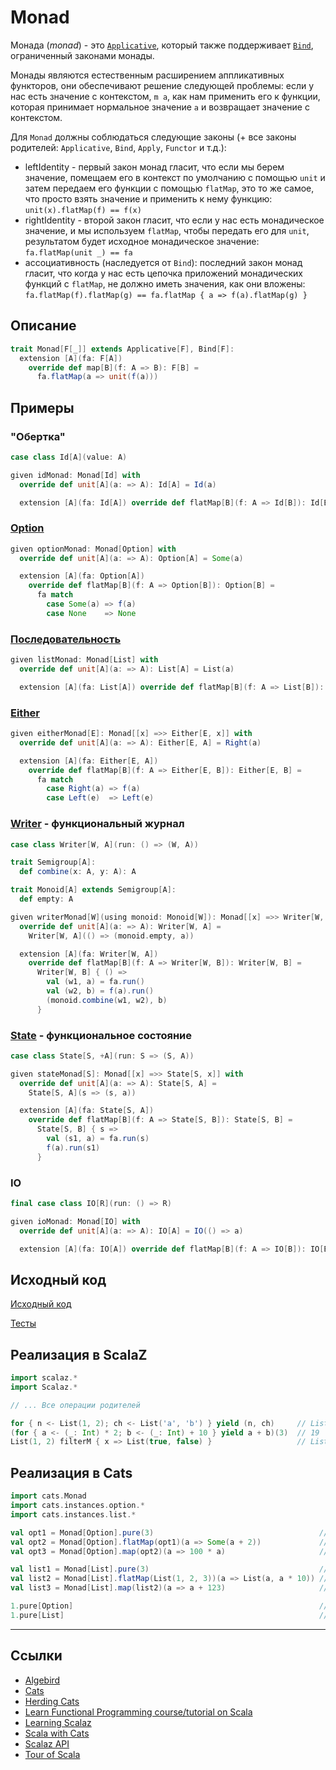 # Monad

Монада (_monad_) - это [`Applicative`](applicative), который также поддерживает [`Bind`](bind), ограниченный законами монады.

Монады являются естественным расширением аппликативных функторов, они обеспечивают решение следующей проблемы: 
если у нас есть значение с контекстом, `m a`, как нам применить его к функции, 
которая принимает нормальное значение `a` и возвращает значение с контекстом.

Для `Monad` должны соблюдаться следующие законы (+ все законы родителей: `Applicative`, `Bind`, `Apply`, `Functor` и т.д.):

- leftIdentity - первый закон монад гласит, что если мы берем значение, 
  помещаем его в контекст по умолчанию с помощью `unit` и затем передаем его функции с помощью `flatMap`, 
  это то же самое, что просто взять значение и применить к нему функцию: `unit(x).flatMap(f) == f(x)`
- rightIdentity - второй закон гласит, что если у нас есть монадическое значение, и мы используем `flatMap`, 
  чтобы передать его для `unit`, результатом будет исходное монадическое значение: `fa.flatMap(unit _) == fa`
- ассоциативность (наследуется от `Bind`): последний закон монад гласит, что когда у нас есть цепочка приложений 
  монадических функций с `flatMap`, не должно иметь значения, как они вложены: `fa.flatMap(f).flatMap(g) == fa.flatMap { a => f(a).flatMap(g) }`

  
## Описание

```scala
trait Monad[F[_]] extends Applicative[F], Bind[F]:
  extension [A](fa: F[A])
    override def map[B](f: A => B): F[B] =
      fa.flatMap(a => unit(f(a)))
```

## Примеры

### "Обертка"

```scala
case class Id[A](value: A)

given idMonad: Monad[Id] with
  override def unit[A](a: => A): Id[A] = Id(a)

  extension [A](fa: Id[A]) override def flatMap[B](f: A => Id[B]): Id[B] = f(fa.value)
```

### [Option](../../scala/fp/functional-error-handling)

```scala
given optionMonad: Monad[Option] with
  override def unit[A](a: => A): Option[A] = Some(a)

  extension [A](fa: Option[A])
    override def flatMap[B](f: A => Option[B]): Option[B] =
      fa match
        case Some(a) => f(a)
        case None    => None
```

### [Последовательность](../../scala/collections)

```scala
given listMonad: Monad[List] with
  override def unit[A](a: => A): List[A] = List(a)

  extension [A](fa: List[A]) override def flatMap[B](f: A => List[B]): List[B] = fa.flatMap(f)
```

### [Either](../../fp/handling-errors)

```scala
given eitherMonad[E]: Monad[[x] =>> Either[E, x]] with
  override def unit[A](a: => A): Either[E, A] = Right(a)

  extension [A](fa: Either[E, A])
    override def flatMap[B](f: A => Either[E, B]): Either[E, B] =
      fa match
        case Right(a) => f(a)
        case Left(e)  => Left(e)
```

### [Writer](../../fp/writer) - функциональный журнал

```scala
case class Writer[W, A](run: () => (W, A))

trait Semigroup[A]:
  def combine(x: A, y: A): A

trait Monoid[A] extends Semigroup[A]:
  def empty: A

given writerMonad[W](using monoid: Monoid[W]): Monad[[x] =>> Writer[W, x]] with
  override def unit[A](a: => A): Writer[W, A] =
    Writer[W, A](() => (monoid.empty, a))

  extension [A](fa: Writer[W, A])
    override def flatMap[B](f: A => Writer[W, B]): Writer[W, B] =
      Writer[W, B] { () =>
        val (w1, a) = fa.run()
        val (w2, b) = f(a).run()
        (monoid.combine(w1, w2), b)
      }
```

### [State](../../fp/state) - функциональное состояние

```scala
case class State[S, +A](run: S => (S, A))

given stateMonad[S]: Monad[[x] =>> State[S, x]] with
  override def unit[A](a: => A): State[S, A] =
    State[S, A](s => (s, a))

  extension [A](fa: State[S, A])
    override def flatMap[B](f: A => State[S, B]): State[S, B] =
      State[S, B] { s =>
        val (s1, a) = fa.run(s)
        f(a).run(s1)
      }
```

### IO

```scala
final case class IO[R](run: () => R)

given ioMonad: Monad[IO] with
  override def unit[A](a: => A): IO[A] = IO(() => a)

  extension [A](fa: IO[A]) override def flatMap[B](f: A => IO[B]): IO[B] = f(fa.run())
```

## Исходный код

[Исходный код](https://gitflic.ru/project/artemkorsakov/scalabook/blob?file=examples%2Fsrc%2Fmain%2Fscala%2Ftypeclass%2Fmonad%2FMonad.scala&plain=1)

[Тесты](https://gitflic.ru/project/artemkorsakov/scalabook/blob?file=examples%2Fsrc%2Ftest%2Fscala%2Ftypeclass%2Fmonad%2FMonadSuite.scala)


## Реализация в ScalaZ

```scala
import scalaz.*
import Scalaz.*

// ... Все операции родителей

for { n <- List(1, 2); ch <- List('a', 'b') } yield (n, ch)     // List((1,a), (1,b), (2,a), (2,b))
(for { a <- (_: Int) * 2; b <- (_: Int) + 10 } yield a + b)(3)  // 19
List(1, 2) filterM { x => List(true, false) }                   // List(List(1, 2), List(1), List(2), List())
```


## Реализация в Cats

```scala
import cats.Monad
import cats.instances.option.*
import cats.instances.list.*

val opt1 = Monad[Option].pure(3)                                     // Some(3)
val opt2 = Monad[Option].flatMap(opt1)(a => Some(a + 2))             // Some(5)
val opt3 = Monad[Option].map(opt2)(a => 100 * a)                     // Some(500)

val list1 = Monad[List].pure(3)                                      // List(3)
val list2 = Monad[List].flatMap(List(1, 2, 3))(a => List(a, a * 10)) // List(1, 10, 2, 20, 3, 30)
val list3 = Monad[List].map(list2)(a => a + 123)                     // List(124, 133, 125, 143, 126, 153)

1.pure[Option]                                                       // Some(1)
1.pure[List]                                                         // List(1)
```


---

## Ссылки

- [Algebird](https://twitter.github.io/algebird/typeclasses/monad.html)
- [Cats](https://typelevel.org/cats/typeclasses/monad.html)
- [Herding Cats](http://eed3si9n.com/herding-cats/Monad.html)
- [Learn Functional Programming course/tutorial on Scala](https://github.com/dehun/learn-fp)
- [Learning Scalaz](http://eed3si9n.com/learning-scalaz/Monad.html)
- [Scala with Cats](https://www.scalawithcats.com/dist/scala-with-cats.html#sec:monads)
- [Scalaz API](https://javadoc.io/doc/org.scalaz/scalaz-core_3/7.3.6/scalaz/Monad.html)
- [Tour of Scala](https://tourofscala.com/scala/monad)
